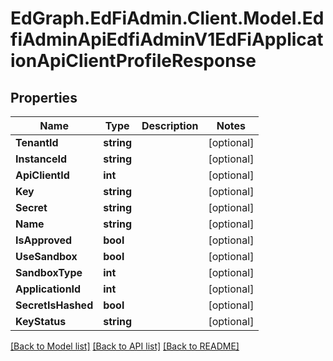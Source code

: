 # EdGraph.EdFiAdmin.Client.Model.EdfiAdminApiEdfiAdminV1EdFiApplicationApiClientProfileResponse

## Properties

Name | Type | Description | Notes
------------ | ------------- | ------------- | -------------
**TenantId** | **string** |  | [optional] 
**InstanceId** | **string** |  | [optional] 
**ApiClientId** | **int** |  | [optional] 
**Key** | **string** |  | [optional] 
**Secret** | **string** |  | [optional] 
**Name** | **string** |  | [optional] 
**IsApproved** | **bool** |  | [optional] 
**UseSandbox** | **bool** |  | [optional] 
**SandboxType** | **int** |  | [optional] 
**ApplicationId** | **int** |  | [optional] 
**SecretIsHashed** | **bool** |  | [optional] 
**KeyStatus** | **string** |  | [optional] 

[[Back to Model list]](../README.md#documentation-for-models) [[Back to API list]](../README.md#documentation-for-api-endpoints) [[Back to README]](../README.md)

